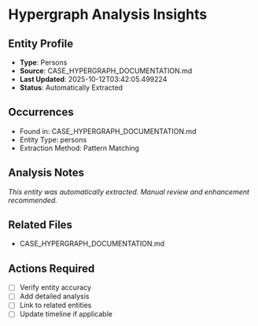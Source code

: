 # Hypergraph Analysis Insights

## Entity Profile
- **Type**: Persons
- **Source**: CASE_HYPERGRAPH_DOCUMENTATION.md
- **Last Updated**: 2025-10-12T03:42:05.499224
- **Status**: Automatically Extracted

## Occurrences
- Found in: CASE_HYPERGRAPH_DOCUMENTATION.md
- Entity Type: persons
- Extraction Method: Pattern Matching

## Analysis Notes
*This entity was automatically extracted. Manual review and enhancement recommended.*

## Related Files
- CASE_HYPERGRAPH_DOCUMENTATION.md

## Actions Required
- [ ] Verify entity accuracy
- [ ] Add detailed analysis
- [ ] Link to related entities
- [ ] Update timeline if applicable
